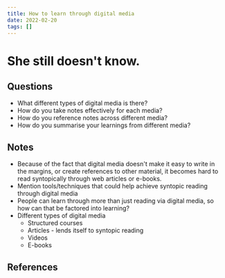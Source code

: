 ```yaml
---
title: How to learn through digital media
date: 2022-02-20
tags: []
---
```


# She still doesn't know.

## Questions
* What different types of digital media is there?
* How do you take notes effectively for each media?
* How do you reference notes across different media?
* How do you summarise your learnings from different media?

## Notes
* Because of the fact that digital media doesn't make it easy to write in the margins, or create references to other material, it becomes hard to read syntopically through web articles or e-books.
* Mention tools/techniques that could help achieve syntopic reading through digital media
* People can learn through more than just reading via digital media, so how can that be factored into learning?
* Different types of digital media
  * Structured courses
  * Articles - lends itself to syntopic reading
  * Videos
  * E-books

## References


